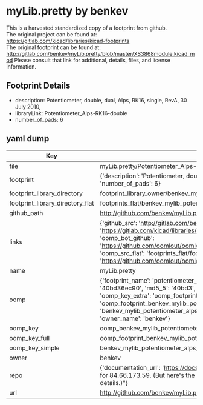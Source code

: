# myLib.pretty by benkev  
This is a harvested standardized copy of a footprint from github.  
The original project can be found at:  
https://gitlab.com/kicad/libraries/kicad-footprints  
The original footprint can be found at:
http://gitlab.com/benkev/myLib.pretty/blob/master/XS3868module.kicad_mod
Please consult that link for additional, details, files, and license information.  
## Footprint Details
* description: Potentiometer, double, dual,  Alps, RK16, single, RevA, 30 July 2010,  
* libraryLink: Potentiometer_Alps-RK16-double  
* number_of_pads: 6  
## yaml dump  
| Key | Value |  
| --- | --- |  
| file | myLib.pretty/Potentiometer_Alps-RK16-double.kicad_mod |  
| footprint | {'description': 'Potentiometer, double, dual,  Alps, RK16, single, RevA, 30 July 2010,', 'libraryLink': 'Potentiometer_Alps-RK16-double', 'number_of_pads': 6} |  
| footprint_library_directory | footprint_library_owner/benkev_myLib.pretty |  
| footprint_library_directory_flat | footprints_flat/benkev_mylib_potentiometer_alps_rk16_double/working |  
| github_path | http://github.com/benkev/myLib.pretty/blob/master/Potentiometer_Alps-RK16-double.kicad_mod |  
| links | {'github_src': 'http://gitlab.com/benkev/myLib.pretty/blob/master/XS3868module.kicad_mod', 'github_src_repo': 'https://gitlab.com/kicad/libraries/kicad-footprints', 'oomp_bot': 'footprints/benkev_mylib_potentiometer_alps_rk16_double/working', 'oomp_bot_github': 'https://github.com/oomlout/oomlout_oomp_footprint_bot/tree/main/footprints/benkev_mylib_potentiometer_alps_rk16_double/working', 'oomp_src_flat': 'footprints_flat/footprints_flat/benkev_mylib_potentiometer_alps_rk16_double/working', 'oomp_src_flat_github': 'https://github.com/oomlout/oomlout_oomp_footprint_src/tree/main/footprints_flat/benkev_mylib_potentiometer_alps_rk16_double/working'} |  
| name | myLib.pretty |  
| oomp | {'footprint_name': 'potentiometer_alps_rk16_double', 'library_name': 'mylib', 'md5': '40bd36ec905a4d2c7a3de7af75ba2e30', 'md5_10': '40bd36ec90', 'md5_5': '40bd3', 'md5_6': '40bd36', 'oomp_key': 'oomp_benkev_mylib_potentiometer_alps_rk16_double', 'oomp_key_extra': 'oomp_footprint_benkev_mylib_potentiometer_alps_rk16_double', 'oomp_key_full': 'oomp_footprint_benkev_mylib_potentiometer_alps_rk16_double_40bd36', 'oomp_key_simple': 'benkev_mylib_potentiometer_alps_rk16_double', 'original_filename': 'myLib.pretty/Potentiometer_Alps-RK16-double.kicad_mod', 'owner_name': 'benkev'} |  
| oomp_key | oomp_benkev_mylib_potentiometer_alps_rk16_double |  
| oomp_key_full | oomp_footprint_benkev_mylib_potentiometer_alps_rk16_double |  
| oomp_key_simple | benkev_mylib_potentiometer_alps_rk16_double |  
| owner | benkev |  
| repo | {'documentation_url': 'https://docs.github.com/rest/overview/resources-in-the-rest-api#rate-limiting', 'message': "API rate limit exceeded for 84.66.173.59. (But here's the good news: Authenticated requests get a higher rate limit. Check out the documentation for more details.)"} |  
| url | http://github.com/benkev/myLib.pretty |  

